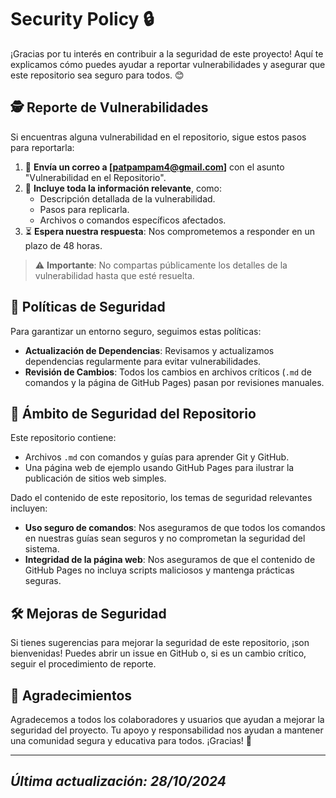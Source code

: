 # Security Policy 🔒

¡Gracias por tu interés en contribuir a la seguridad de este proyecto! Aquí te explicamos cómo puedes ayudar a reportar vulnerabilidades y asegurar que este repositorio sea seguro para todos. 😊

## 🕵️ Reporte de Vulnerabilidades

Si encuentras alguna vulnerabilidad en el repositorio, sigue estos pasos para reportarla:

1. 📧 **Envía un correo a [patpampam4@gmail.com]** con el asunto "Vulnerabilidad en el Repositorio".
2. 📝 **Incluye toda la información relevante**, como:
   - Descripción detallada de la vulnerabilidad.
   - Pasos para replicarla.
   - Archivos o comandos específicos afectados.
3. ⏳ **Espera nuestra respuesta**: Nos comprometemos a responder en un plazo de 48 horas.

> ⚠️ **Importante**: No compartas públicamente los detalles de la vulnerabilidad hasta que esté resuelta.

## 🔄 Políticas de Seguridad

Para garantizar un entorno seguro, seguimos estas políticas:

- **Actualización de Dependencias**: Revisamos y actualizamos dependencias regularmente para evitar vulnerabilidades.
- **Revisión de Cambios**: Todos los cambios en archivos críticos (`.md` de comandos y la página de GitHub Pages) pasan por revisiones manuales.

## 🔐 Ámbito de Seguridad del Repositorio

Este repositorio contiene:

- Archivos `.md` con comandos y guías para aprender Git y GitHub.
- Una página web de ejemplo usando GitHub Pages para ilustrar la publicación de sitios web simples.

Dado el contenido de este repositorio, los temas de seguridad relevantes incluyen:

- **Uso seguro de comandos**: Nos aseguramos de que todos los comandos en nuestras guías sean seguros y no comprometan la seguridad del sistema.
- **Integridad de la página web**: Nos aseguramos de que el contenido de GitHub Pages no incluya scripts maliciosos y mantenga prácticas seguras.

## 🛠️ Mejoras de Seguridad

Si tienes sugerencias para mejorar la seguridad de este repositorio, ¡son bienvenidas! Puedes abrir un issue en GitHub o, si es un cambio crítico, seguir el procedimiento de reporte.

## 🎉 Agradecimientos

Agradecemos a todos los colaboradores y usuarios que ayudan a mejorar la seguridad del proyecto. Tu apoyo y responsabilidad nos ayudan a mantener una comunidad segura y educativa para todos. ¡Gracias! 🙏

---

## _Última actualización: 28/10/2024_
